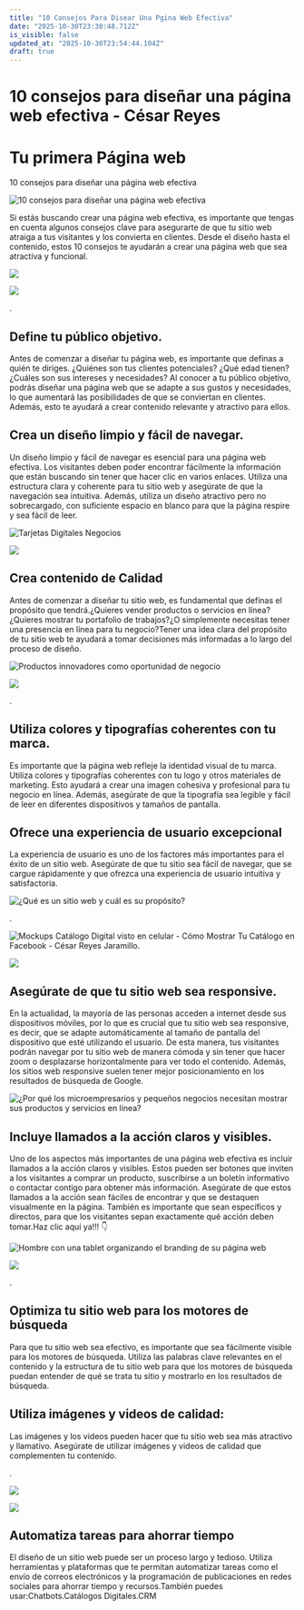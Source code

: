 ```yaml
---
title: "10 Consejos Para Disear Una Pgina Web Efectiva"
date: "2025-10-30T23:30:48.712Z"
is_visible: false
updated_at: "2025-10-30T23:54:44.104Z"
draft: true
---
```


# 10 consejos para diseñar una página web efectiva - César Reyes
# Tu primera Página web
10 consejos para diseñar una página web efectiva
![10 consejos para diseñar una página web efectiva](https://cesarreyesjaramillo.com/wp-content/uploads/2023/04/10-consejos.jpg)
Si estás buscando crear una página web efectiva, es importante que tengas en cuenta algunos consejos clave para asegurarte de que tu sitio web atraiga a tus visitantes y los convierta en clientes. Desde el diseño hasta el contenido, estos 10 consejos te ayudarán a crear una página web que sea atractiva y funcional.
![](https://cesarreyesjaramillo.com/wp-content/uploads/2023/01/PUBLICO-OBJETIVO-1024x1024.png)
![](https://cesarreyesjaramillo.com/wp-content/uploads/2023/01/frame-about-nikicivi-3.png)
.
## Define tu público objetivo.
Antes de comenzar a diseñar tu página web, es importante que definas a quién te diriges. ¿Quiénes son tus clientes potenciales? ¿Qué edad tienen? ¿Cuáles son sus intereses y necesidades? Al conocer a tu público objetivo, podrás diseñar una página web que se adapte a sus gustos y necesidades, lo que aumentará las posibilidades de que se conviertan en clientes. Además, esto te ayudará a crear contenido relevante y atractivo para ellos.
## Crea un diseño limpio y fácil de navegar.
Un diseño limpio y fácil de navegar es esencial para una página web efectiva. Los visitantes deben poder encontrar fácilmente la información que están buscando sin tener que hacer clic en varios enlaces. Utiliza una estructura clara y coherente para tu sitio web y asegúrate de que la navegación sea intuitiva. Además, utiliza un diseño atractivo pero no sobrecargado, con suficiente espacio en blanco para que la página respire y sea fácil de leer.
![Tarjetas Digitales Negocios](https://cesarreyesjaramillo.com/wp-content/uploads/2023/04/tarjetas-de-presentacion-para-editar-personales-Y-creativas-automatizo-tu-negocio-2-1024x1024.png)
![](https://cesarreyesjaramillo.com/wp-content/uploads/2023/04/Productos-Digitames-1-1024x768.png)
## Crea contenido de Calidad
Antes de comenzar a diseñar tu sitio web, es fundamental que definas el propósito que tendrá.¿Quieres vender productos o servicios en línea?¿Quieres mostrar tu portafolio de trabajos?¿O simplemente necesitas tener una presencia en línea para tu negocio?Tener una idea clara del propósito de tu sitio web te ayudará a tomar decisiones más informadas a lo largo del proceso de diseño.
![Productos innovadores como oportunidad de negocio](https://cesarreyesjaramillo.com/wp-content/uploads/2023/04/Productos-Innovadores.jpg)
![](https://cesarreyesjaramillo.com/wp-content/uploads/2023/01/frame-about-nikicivi-3.png)
.
## Utiliza colores y tipografías coherentes con tu marca.
Es importante que la página web refleje la identidad visual de tu marca. Utiliza colores y tipografías coherentes con tu logo y otros materiales de marketing. Esto ayudará a crear una imagen cohesiva y profesional para tu negocio en línea. Además, asegúrate de que la tipografía sea legible y fácil de leer en diferentes dispositivos y tamaños de pantalla.
## Ofrece una experiencia de usuario excepcional
La experiencia de usuario es uno de los factores más importantes para el éxito de un sitio web. Asegúrate de que tu sitio sea fácil de navegar, que se cargue rápidamente y que ofrezca una experiencia de usuario intuitiva y satisfactoria.
![¿Qué es un sitio web y cuál es su propósito?](https://cesarreyesjaramillo.com/wp-content/uploads/2023/04/asda.jpg)
.
![Mockups Catálogo Digital visto en celular - Cómo Mostrar Tu Catálogo en Facebook - César Reyes Jaramillo.](https://cesarreyesjaramillo.com/wp-content/uploads/2023/02/Diseno-sin-titulo-22-1024x576.jpg)
![](https://cesarreyesjaramillo.com/wp-content/uploads/2023/01/frame-about-nikicivi-3.png)
## Asegúrate de que tu sitio web sea responsive.
En la actualidad, la mayoría de las personas acceden a internet desde sus dispositivos móviles, por lo que es crucial que tu sitio web sea responsive, es decir, que se adapte automáticamente al tamaño de pantalla del dispositivo que esté utilizando el usuario. De esta manera, tus visitantes podrán navegar por tu sitio web de manera cómoda y sin tener que hacer zoom o desplazarse horizontalmente para ver todo el contenido. Además, los sitios web responsive suelen tener mejor posicionamiento en los resultados de búsqueda de Google.
![¿Por qué los microempresarios y pequeños negocios necesitan mostrar sus productos y servicios en línea?](https://cesarreyesjaramillo.com/wp-content/uploads/2023/01/Diseno-sin-titulo-19-1024x1024.jpg)
## Incluye llamados a la acción claros y visibles.
Uno de los aspectos más importantes de una página web efectiva es incluir llamados a la acción claros y visibles. Estos pueden ser botones que inviten a los visitantes a comprar un producto, suscribirse a un boletín informativo o contactar contigo para obtener más información. Asegúrate de que estos llamados a la acción sean fáciles de encontrar y que se destaquen visualmente en la página. También es importante que sean específicos y directos, para que los visitantes sepan exactamente qué acción deben tomar.Haz clic aquí ya!!! 👇
![Hombre con una tablet organizando el branding de su página web](https://cesarreyesjaramillo.com/wp-content/uploads/2023/04/portafolio-digital-1024x680.webp)
![](https://cesarreyesjaramillo.com/wp-content/uploads/2023/01/frame-about-nikicivi-3.png)
.
## Optimiza tu sitio web para los motores de búsqueda
Para que tu sitio web sea efectivo, es importante que sea fácilmente visible para los motores de búsqueda. Utiliza las palabras clave relevantes en el contenido y la estructura de tu sitio web para que los motores de búsqueda puedan entender de qué se trata tu sitio y mostrarlo en los resultados de búsqueda.
## Utiliza imágenes y videos de calidad:
Las imágenes y los videos pueden hacer que tu sitio web sea más atractivo y llamativo. Asegúrate de utilizar imágenes y videos de calidad que complementen tu contenido.
.
![](https://cesarreyesjaramillo.com/wp-content/uploads/2023/01/catalogo-de-productos-digital-VIRTUAL-GRATIS-automatizo-tu-negocio2022-3-1024x1024.png)
![](https://cesarreyesjaramillo.com/wp-content/uploads/2023/01/frame-about-nikicivi-3.png)
## Automatiza tareas para ahorrar tiempo
El diseño de un sitio web puede ser un proceso largo y tedioso. Utiliza herramientas y plataformas que te permitan automatizar tareas como el envío de correos electrónicos y la programación de publicaciones en redes sociales para ahorrar tiempo y recursos.También puedes usar:Chatbots.Catálogos Digitales.CRM